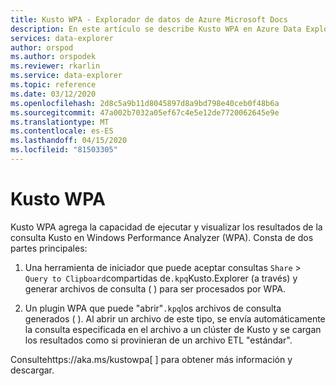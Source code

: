 ```yaml
---
title: Kusto WPA - Explorador de datos de Azure Microsoft Docs
description: En este artículo se describe Kusto WPA en Azure Data Explorer.
services: data-explorer
author: orspod
ms.author: orspodek
ms.reviewer: rkarlin
ms.service: data-explorer
ms.topic: reference
ms.date: 03/12/2020
ms.openlocfilehash: 2d8c5a9b11d8045897d8a9bd798e40ceb0f48b6a
ms.sourcegitcommit: 47a002b7032a05ef67c4e5e12de7720062645e9e
ms.translationtype: MT
ms.contentlocale: es-ES
ms.lasthandoff: 04/15/2020
ms.locfileid: "81503305"
---
```

# <a name="kusto-wpa"></a>Kusto WPA

Kusto WPA agrega la capacidad de ejecutar y visualizar los resultados de la consulta Kusto en Windows Performance Analyzer (WPA). Consta de dos partes principales:

1. Una herramienta de iniciador que puede aceptar consultas `Share` &gt; `Query to Clipboard`compartidas de`.kpq`Kusto.Explorer (a través) y generar archivos de consulta ( ) para ser procesados por WPA.

1. Un plugin WPA que puede "abrir"`.kpq`los archivos de consulta generados ( ). Al abrir un archivo de este tipo, se envía automáticamente la consulta especificada en el archivo a un clúster de Kusto y se cargan los resultados como si provinieran de un archivo ETL "estándar".

Consultehttps://aka.ms/kustowpa[ ] para obtener más información y descargar.